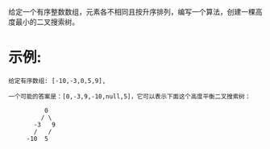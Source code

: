 给定一个有序整数数组，元素各不相同且按升序排列，编写一个算法，创建一棵高度最小的二叉搜索树。
# 示例:
```
给定有序数组: [-10,-3,0,5,9],

一个可能的答案是：[0,-3,9,-10,null,5]，它可以表示下面这个高度平衡二叉搜索树：

          0 
         / \ 
       -3   9 
       /   / 
     -10  5 

```